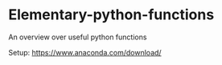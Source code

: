 # Elementary-python-functions
An  overview over useful python functions

Setup:
https://www.anaconda.com/download/
